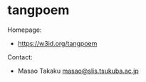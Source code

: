 tangpoem
========

Homepage:
* https://w3id.org/tangpoem

Contact:
* Masao Takaku <masao@slis.tsukuba.ac.jp>
